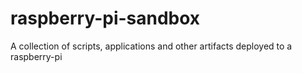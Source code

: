 # raspberry-pi-sandbox
A collection of scripts, applications and other artifacts deployed to a raspberry-pi
